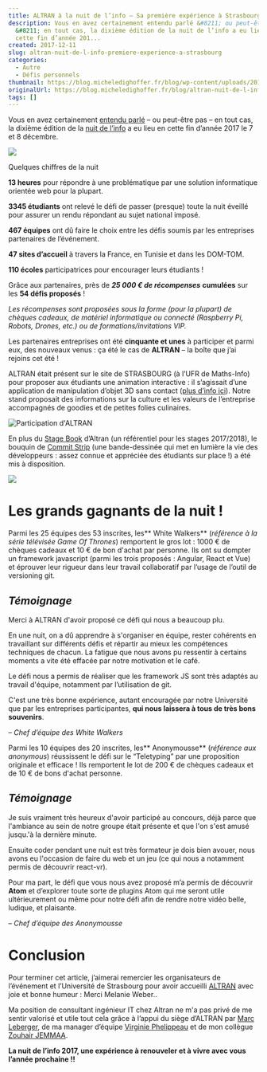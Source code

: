 ```yaml
---
title: ALTRAN à la nuit de l’info – Sa première expérience à Strasbourg
description: Vous en avez certainement entendu parlé &#8211; ou peut-être pas
  &#8211; en tout cas, la dixième édition de la nuit de l’info a eu lieu en
  cette fin d’année 201...
created: 2017-12-11
slug: altran-nuit-de-l-info-premiere-experience-a-strasbourg
categories:
  - Autre
  - Défis personnels
thumbnail: https://blog.micheledighoffer.fr/blog/wp-content/uploads/2017/12/tb_altran-1ere-nuitinfo.png
originalUrl: https://blog.micheledighoffer.fr/blog/altran-nuit-de-l-info-premiere-experience-a-strasbourg/
tags: []
---
```


Vous en avez certainement [entendu parlé](https://book.micheledighoffer.fr/article/nuit-info-2017-un-nouveau-defi) – ou peut-être pas – en tout cas, la dixième édition de la [nuit de l’info](https://www.nuitdelinfo.com/) a eu lieu en cette fin d’année 2017 le 7 et 8 décembre.

![](https://blog.micheledighoffer.fr/blog/wp-content/uploads/2017/12/lanuitdelinfo_altran_hd.png)

Quelques chiffres de la nuit

**13 heures** pour répondre à une problématique par une solution informatique orientée web pour la plupart.

**3345 étudiants** ont relevé le défi de passer (presque) toute la nuit éveillé pour assurer un rendu répondant au sujet national imposé.

**467 équipes** ont dû faire le choix entre les défis soumis par les entreprises partenaires de l’événement.

**47 sites d’accueil** à travers la France, en Tunisie et dans les DOM-TOM.

**110 écoles** participatrices pour encourager leurs étudiants !

Grâce aux partenaires, près de ***25 000 € de récompenses*** **cumulées** sur les **54 défis proposés** !

*Les récompenses sont proposées sous la forme (pour la plupart) de chèques cadeaux, de matériel informatique ou connecté (Raspberry Pi, Robots, Drones, etc.) ou de formations/invitations VIP.*

Les partenaires entreprises ont été **cinquante et unes** à participer et parmi eux, des nouveaux venus : ça été le cas de **ALTRAN** – la boîte que j’ai rejoins cet été !

ALTRAN était présent sur le site de STRASBOURG (à l’UFR de Maths-Info) pour proposer aux étudiants une animation interactive : il s’agissait d’une application de manipulation d’objet 3D sans contact ([plus d’info ici](https://github.com/AltranResearchMedica/ARAM)). Notre stand proposait des informations sur la culture et les valeurs de l’entreprise accompagnés de goodies et de petites folies culinaires.

![Participation d'ALTRAN](https://blog.micheledighoffer.fr/blog/wp-content/uploads/2017/12/images-ndi-altran.png)

En plus du [Stage Book](http://zouhairj.com/altran/Altran-book-stages-ingenieur-sept-2017-2018.pdf) d’Altran (un référentiel pour les stages 2017/2018), le bouquin de [Commit Strip](https://www.commitstrip.com/fr/) (une bande-dessinée qui met en lumière la vie des développeurs : assez connue et appréciée des étudiants sur place !) a été mis à disposition.

[![](https://img.ulule.com/display/b060e5c9500ae24cb7088abbdf6345eb45221935/thumbnail/640x360/presales/9/8/7/10789/header-ulule-640px_1_jpg_640x360_crop_upscale_q.jpg?upscale=1)](https://www.commitstrip.com/fr/)

# Les grands gagnants de la nuit !

Parmi les 25 équipes des 53 inscrites, les\*\* White Walkers\*\* (*référence à la série télévisée Game Of Thrones*) remportent le gros lot : 1000 € de chèques cadeaux et 10 € de bon d'achat par personne. Ils ont su dompter un framework javascript (parmi les trois proposés : Angular, React et Vue) et éprouver leur rigueur dans leur travail collaboratif par l’usage de l’outil de versioning git.

## *Témoignage*

Merci à ALTRAN d'avoir proposé ce défi qui nous a beaucoup plu.

En une nuit, on a dû apprendre à s'organiser en équipe, rester cohérents en travaillant sur différents défis et répartir au mieux les compétences techniques de chacun. La fatigue que nous avons pu ressentir à certains moments a vite été effacée par notre motivation et le café.

Le défi nous a permis de réaliser que les framework JS sont très adaptés au travail d'équipe, notamment par l’utilisation de git.

C'est une très bonne expérience, autant encouragée par notre Université que par les entreprises participantes, **qui nous laissera à tous de très bons souvenirs**.

*– Chef d’équipe des White Walkers*

Parmi les 10 équipes des 20 inscrites, les\*\* Anonymousse\*\* (*référence aux anonymous*) réussissent le défi sur le “Teletyping” par une proposition originale et efficace ! Ils remportent le lot de 200 € de chèques cadeaux et de 10 € de bons d'achat personne.

## *Témoignage*

Je suis vraiment très heureux d'avoir participé au concours, déjà parce que l'ambiance au sein de notre groupe était présente et que l'on s'est amusé jusqu.'à la dernière minute.

Ensuite coder pendant une nuit est très formateur je dois bien avouer, nous avons eu l'occasion de faire du web et un jeu (ce qui nous a notamment permis de découvrir react-vr).

Pour ma part, le défi que vous nous avez proposé m’a permis de découvrir **Atom** et d’explorer toute sorte de plugins Atom qui me seront utile ultérieurement ou même pour notre défi afin de rendre notre vidéo belle, ludique, et plaisante.

*– Chef d’équipe des Anonymousse*

# Conclusion

Pour terminer cet article, j’aimerai remercier les organisateurs de l’événement et l’Université de Strasbourg pour avoir accueilli [ALTRAN](https://www.altran.com/) avec joie et bonne humeur : Merci Melanie Weber..

Ma position de consultant ingénieur IT chez Altran ne m'a pas privé de me sentir valorisé et utile tout cela grâce à l’appui du siège d’ALTRAN par [Marc Leberger](https://twitter.com/marcleberger), de ma manager d’équipe [Virginie Phelippeau](https://fr.linkedin.com/in/virginie-phelippeau-382182a1) et de mon collègue [Zouhair JEMMAA](https://www.linkedin.com/in/zouhairjemmaa/).

**La nuit de l’info 2017, une expérience à renouveler et à vivre avec vous l’année prochaine !!**
